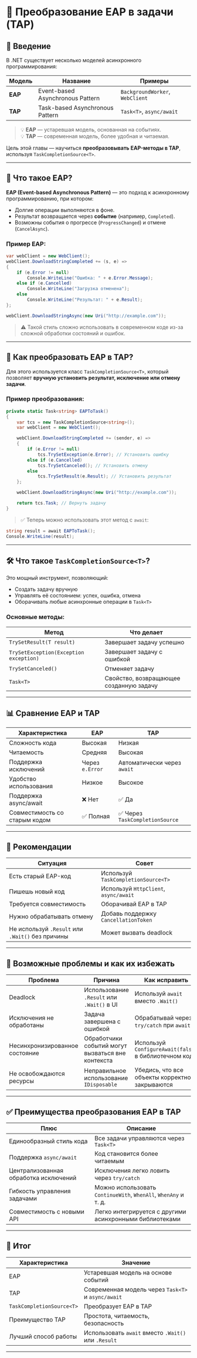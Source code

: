 # 📘 Преобразование EAP в задачи (TAP)

## 🔹 Введение

В .NET существует несколько моделей асинхронного программирования:

| Модель | Название | Примеры |
|--------|----------|---------|
| **EAP** | Event-based Asynchronous Pattern | `BackgroundWorker`, `WebClient` |
| **TAP** | Task-based Asynchronous Pattern | `Task<T>`, `async/await` |

> 💡 **EAP** — устаревшая модель, основанная на событиях.  
> 💡 **TAP** — современная модель, более удобная и читаемая.

Цель этой главы — научиться **преобразовывать EAP-методы в TAP**, используя `TaskCompletionSource<T>`.

---

## 🔄 Что такое EAP?

**EAP (Event-based Asynchronous Pattern)** — это подход к асинхронному программированию, при котором:
- Долгие операции выполняются в фоне.
- Результат возвращается через **событие** (например, `Completed`).
- Возможны события о прогрессе (`ProgressChanged`) и отмене (`CancelAsync`).

### Пример EAP:
```csharp
var webClient = new WebClient();
webClient.DownloadStringCompleted += (s, e) =>
{
    if (e.Error != null)
        Console.WriteLine("Ошибка: " + e.Error.Message);
    else if (e.Cancelled)
        Console.WriteLine("Загрузка отменена");
    else
        Console.WriteLine("Результат: " + e.Result);
};

webClient.DownloadStringAsync(new Uri("http://example.com"));
```

> ⚠️ Такой стиль сложно использовать в современном коде из-за сложной обработки состояний и ошибок.

---

## 🧩 Как преобразовать EAP в TAP?

Для этого используется класс `TaskCompletionSource<T>`, который позволяет **вручную установить результат, исключение или отмену задачи**.

### Пример преобразования:
```csharp
private static Task<string> EAPToTask()
{
    var tcs = new TaskCompletionSource<string>();
    var webClient = new WebClient();

    webClient.DownloadStringCompleted += (sender, e) =>
    {
        if (e.Error != null)
            tcs.TrySetException(e.Error); // Установить ошибку
        else if (e.Cancelled)
            tcs.TrySetCanceled(); // Установить отмену
        else
            tcs.TrySetResult(e.Result); // Установить результат
    };

    webClient.DownloadStringAsync(new Uri("http://example.com"));

    return tcs.Task; // Вернуть задачу
}
```

> ✅ Теперь можно использовать этот метод с `await`:
```csharp
string result = await EAPToTask();
Console.WriteLine(result);
```

---

## 🛠 Что такое `TaskCompletionSource<T>`?

Это мощный инструмент, позволяющий:
- Создать задачу вручную
- Управлять её состоянием: успех, ошибка, отмена
- Оборачивать любые асинхронные операции в `Task<T>`

### Основные методы:
| Метод | Что делает |
|-------|------------|
| `TrySetResult(T result)` | Завершает задачу успешно |
| `TrySetException(Exception exception)` | Завершает задачу с ошибкой |
| `TrySetCanceled()` | Отменяет задачу |
| `Task<T>` | Свойство, возвращающее созданную задачу |

---

## 📊 Сравнение EAP и TAP

| Характеристика | EAP | TAP |
|----------------|-----|-----|
| Сложность кода | Высокая | Низкая |
| Читаемость | Средняя | Высокая |
| Поддержка исключений | Через `e.Error` | Автоматически через `await` |
| Удобство использования | Низкое | Высокое |
| Поддержка async/await | ❌ Нет | ✅ Да |
| Совместимость со старым кодом | ✅ Полная | ✅ Через `TaskCompletionSource` |

---

## 🧠 Рекомендации

| Ситуация | Совет |
|----------|--------|
| Есть старый EAP-код | Используй `TaskCompletionSource<T>` |
| Пишешь новый код | Используй `HttpClient`, `async/await` |
| Требуется совместимость | Оборачивай EAP в TAP |
| Нужно обрабатывать отмену | Добавь поддержку `CancellationToken` |
| Не используй `.Result` или `.Wait()` без причины | Может вызвать deadlock |

---

## 🛑 Возможные проблемы и как их избежать

| Проблема                       | Причина                                           | Как исправить                                         |
| ------------------------------ | ------------------------------------------------- | ----------------------------------------------------- |
| Deadlock                       | Использование `.Result` или `.Wait()` в UI        | Используй `await` вместо `.Wait()`                    |
| Исключения не обработаны       | Задача завершена с ошибкой                        | Обрабатывай через `try/catch` при `await`             |
| Несинхронизированное состояние | Обработчики событий могут вызваться вне контекста | Используй `ConfigureAwait(false)` в библиотечном коде |
| Не освобождаются ресурсы       | Неправильное использование `IDisposable`          | Убедись, что все объекты корректно закрываются        |

---

## ✅ Преимущества преобразования EAP в TAP

| Плюс | Описание |
|------|----------|
| Единообразный стиль кода | Все задачи управляются через `Task<T>` |
| Поддержка `async/await` | Код становится более читаемым |
| Централизованная обработка исключений | Исключения легко ловить через `try/catch` |
| Гибкость управления задачами | Можно использовать `ContinueWith`, `WhenAll`, `WhenAny` и т. д. |
| Совместимость с новыми API | Легко интегрируется с другими асинхронными библиотеками |

---

## 📌 Итог

| Характеристика | Значение |
|----------------|----------|
| EAP | Устаревшая модель на основе событий |
| TAP | Современная модель через `Task<T>` и `async/await` |
| `TaskCompletionSource<T>` | Преобразует EAP в TAP |
| Преимущество TAP | Простота, читаемость, безопасность |
| Лучший способ работы | Использовать `await` вместо `.Wait()` или `.Result` |

---
